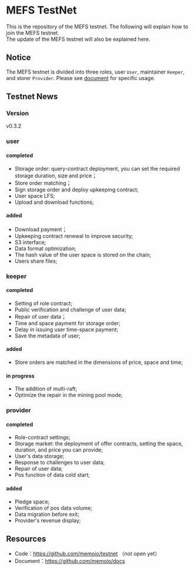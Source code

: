 # MEFS TestNet

This is the repository of the MEFS testnet. The following will explain how to join the MEFS testnet.  
The update of the MEFS testnet will also be explained here.

## Notice

The MEFS testnet is divided into three roles, user `User`, maintainer `Keeper`, and storer `Provider`. Please see [document](/testnet/get-started/) for specific usage.

## Testnet News

### Version

v0.3.2

### user

#### completed

- Storage order: query-contract deployment, you can set the required storage duration, size and price；
- Store order matching；
- Sign storage order and deploy upkeeping contract;
- User space LFS;
- Upload and download functions;

#### added

- Download payment；
- Upkeeping contract renewal to improve security;
- S3 interface;
- Data format optimization;
- The hash value of the user space is stored on the chain;
- Users share files;

### keeper

#### completed

- Setting of role contract;
- Public verification and challenge of user data;
- Repair of user data；
- Time and space payment for storage order;
- Delay in issuing user time-space payment;
- Save the metadata of user;

#### added

- Store orders are matched in the dimensions of price, space and time;

#### in progress

- The addition of multi-raft;
- Optimize the repair in the mining pool mode;

### provider

#### completed

- Role-contract settings;
- Storage market: the deployment of offer contracts, setting the space, duration, and price you can provide;
- User's data storage;
- Response to challenges to user data;
- Repair of user data;
- Pos function of data cold start;

#### added

- Pledge space;
- Verification of pos data volume;
- Data migration before exit;
- Provider's revenue display;

## Resources

- Code：https://github.com/memoio/testnet （not open yet）
- Document：https://github.com/memoio/docs
